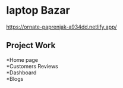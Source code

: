 # laptop Bazar

 https://ornate-paprenjak-a934dd.netlify.app/

## Project Work
*Home page\
*Customers Reviews\
*Dashboard\
*Blogs

